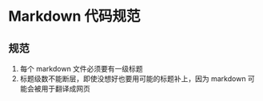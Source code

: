 # Markdown 代码规范

## 规范

1. 每个 markdown 文件必须要有一级标题
2. 标题级数不能断层，即使没想好也要用可能的标题补上，因为 markdown 可能会被用于翻译成网页
